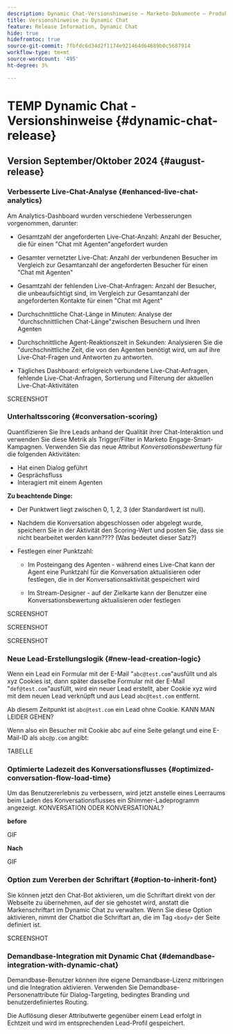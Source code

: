 ```yaml
---
description: Dynamic Chat-Versionshinweise – Marketo-Dokumente – Produktdokumentation
title: Versionshinweise zu Dynamic Chat
feature: Release Information, Dynamic Chat
hide: true
hidefromtoc: true
source-git-commit: 7fbfdc6d34d2f1174e921464d64689b0c5687914
workflow-type: tm+mt
source-wordcount: '495'
ht-degree: 3%

---
```


# TEMP Dynamic Chat - Versionshinweise {#dynamic-chat-release}

## Version September/Oktober 2024 {#august-release}

### Verbesserte Live-Chat-Analyse {#enhanced-live-chat-analytics}

Am Analytics-Dashboard wurden verschiedene Verbesserungen vorgenommen, darunter:

* Gesamtzahl der angeforderten Live-Chat-Anzahl: Anzahl der Besucher, die für einen &quot;Chat mit Agenten&quot;angefordert wurden

* Gesamter vernetzter Live-Chat: Anzahl der verbundenen Besucher im Vergleich zur Gesamtanzahl der angeforderten Besucher für einen &quot;Chat mit Agenten&quot;

* Gesamtzahl der fehlenden Live-Chat-Anfragen: Anzahl der Besucher, die unbeaufsichtigt sind, im Vergleich zur Gesamtanzahl der angeforderten Kontakte für einen &quot;Chat mit Agent&quot;

* Durchschnittliche Chat-Länge in Minuten: Analyse der &quot;durchschnittlichen Chat-Länge&quot;zwischen Besuchern und Ihren Agenten

* Durchschnittliche Agent-Reaktionszeit in Sekunden: Analysieren Sie die &quot;durchschnittliche Zeit, die von den Agenten benötigt wird, um auf ihre Live-Chat-Fragen und Antworten zu antworten.

* Tägliches Dashboard: erfolgreich verbundene Live-Chat-Anfragen, fehlende Live-Chat-Anfragen, Sortierung und Filterung der aktuellen Live-Chat-Aktivitäten

SCREENSHOT

### Unterhaltsscoring {#conversation-scoring}

Quantifizieren Sie Ihre Leads anhand der Qualität ihrer Chat-Interaktion und verwenden Sie diese Metrik als Trigger/Filter in Marketo Engage-Smart-Kampagnen. Verwenden Sie das neue Attribut _Konversationsbewertung_ für die folgenden Aktivitäten:

* Hat einen Dialog geführt
* Gesprächsfluss
* Interagiert mit einem Agenten

**Zu beachtende Dinge:**

* Der Punktwert liegt zwischen 0, 1, 2, 3 (der Standardwert ist null).

* Nachdem die Konversation abgeschlossen oder abgelegt wurde, speichern Sie in der Aktivität den Scoring-Wert und posten Sie, dass sie nicht bearbeitet werden kann???? (Was bedeutet dieser Satz?)

* Festlegen einer Punktzahl:

   * Im Posteingang des Agenten - während eines Live-Chat kann der Agent eine Punktzahl für die Konversation aktualisieren oder festlegen, die in der Konversationsaktivität gespeichert wird

   * Im Stream-Designer - auf der Zielkarte kann der Benutzer eine Konversationsbewertung aktualisieren oder festlegen

SCREENSHOT

SCREENSHOT

SCREENSHOT

### Neue Lead-Erstellungslogik {#new-lead-creation-logic}

Wenn ein Lead ein Formular mit der E-Mail &quot;`abc@test.com`&quot;ausfüllt und als xyz Cookies ist, dann später dasselbe Formular mit der E-Mail &quot;`def@test.com`&quot;ausfüllt, wird ein neuer Lead erstellt, aber Cookie xyz wird mit dem neuen Lead verknüpft und aus Lead `abc@test.com` entfernt.

Ab diesem Zeitpunkt ist `abc@test.com` ein Lead ohne Cookie. KANN MAN LEIDER GEHEN?

Wenn also ein Besucher mit Cookie abc auf eine Seite gelangt und eine E-Mail-ID als `abc@p.com` angibt:

TABELLE

### Optimierte Ladezeit des Konversationsflusses {#optimized-conversation-flow-load-time}

Um das Benutzererlebnis zu verbessern, wird jetzt anstelle eines Leerraums beim Laden des Konversationsflusses ein Shimmer-Ladeprogramm angezeigt. KONVERSATION ODER KONVERSATIONAL?

**before**

GIF

**Nach**

GIF

### Option zum Vererben der Schriftart {#option-to-inherit-font}

Sie können jetzt den Chat-Bot aktivieren, um die Schriftart direkt von der Webseite zu übernehmen, auf der sie gehostet wird, anstatt die Markenschriftart im Dynamic Chat zu verwalten. Wenn Sie diese Option aktivieren, nimmt der Chatbot die Schriftart an, die im Tag `<body>` der Seite definiert ist.

SCREENSHOT

### Demandbase-Integration mit Dynamic Chat {#demandbase-integration-with-dynamic-chat}

Demandbase-Benutzer können ihre eigene Demandbase-Lizenz mitbringen und die Integration aktivieren. Verwenden Sie Demandbase-Personenattribute für Dialog-Targeting, bedingtes Branding und benutzerdefiniertes Routing.

Die Auflösung dieser Attributwerte gegenüber einem Lead erfolgt in Echtzeit und wird im entsprechenden Lead-Profil gespeichert.
